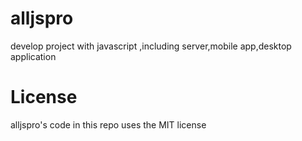 alljspro
========

develop project with javascript ,including server,mobile app,desktop application

License
========

alljspro's code in this repo uses the MIT license
